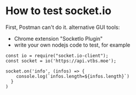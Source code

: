 # How to test socket.io

First, Postman can't do it. alternative GUI tools:
- Chrome extension "SocketIo Plugin"
- write your own nodejs code to test, for example
```
const io = require("socket.io-client");
const socket = io('https://api.vtbs.moe');

socket.on('info', (infos) => {
    console.log(`infos.length=${infos.length}`)
  }
)
```
